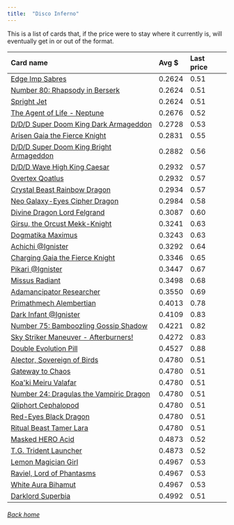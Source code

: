 ```yaml
---
title:  "Disco Inferno"
---
```


This is a list of cards that, if the price were to stay where it currently is, will eventually get in or out of the format.

| Card name | Avg $ | Last price |
| :-- | :-- | :-- |
[Edge Imp Sabres](https://db.ygoprodeck.com/card/?search=Edge%20Imp%20Sabres) | 0.2624 | 0.51 |
[Number 80: Rhapsody in Berserk](https://db.ygoprodeck.com/card/?search=Number%2080:%20Rhapsody%20in%20Berserk) | 0.2624 | 0.51 |
[Spright Jet](https://db.ygoprodeck.com/card/?search=Spright%20Jet) | 0.2624 | 0.51 |
[The Agent of Life - Neptune](https://db.ygoprodeck.com/card/?search=The%20Agent%20of%20Life%20-%20Neptune) | 0.2676 | 0.52 |
[D/D/D Super Doom King Dark Armageddon](https://db.ygoprodeck.com/card/?search=D/D/D%20Super%20Doom%20King%20Dark%20Armageddon) | 0.2728 | 0.53 |
[Arisen Gaia the Fierce Knight](https://db.ygoprodeck.com/card/?search=Arisen%20Gaia%20the%20Fierce%20Knight) | 0.2831 | 0.55 |
[D/D/D Super Doom King Bright Armageddon](https://db.ygoprodeck.com/card/?search=D/D/D%20Super%20Doom%20King%20Bright%20Armageddon) | 0.2882 | 0.56 |
[D/D/D Wave High King Caesar](https://db.ygoprodeck.com/card/?search=D/D/D%20Wave%20High%20King%20Caesar) | 0.2932 | 0.57 |
[Overtex Qoatlus](https://db.ygoprodeck.com/card/?search=Overtex%20Qoatlus) | 0.2932 | 0.57 |
[Crystal Beast Rainbow Dragon](https://db.ygoprodeck.com/card/?search=Crystal%20Beast%20Rainbow%20Dragon) | 0.2934 | 0.57 |
[Neo Galaxy-Eyes Cipher Dragon](https://db.ygoprodeck.com/card/?search=Neo%20Galaxy-Eyes%20Cipher%20Dragon) | 0.2984 | 0.58 |
[Divine Dragon Lord Felgrand](https://db.ygoprodeck.com/card/?search=Divine%20Dragon%20Lord%20Felgrand) | 0.3087 | 0.60 |
[Girsu, the Orcust Mekk-Knight](https://db.ygoprodeck.com/card/?search=Girsu,%20the%20Orcust%20Mekk-Knight) | 0.3241 | 0.63 |
[Dogmatika Maximus](https://db.ygoprodeck.com/card/?search=Dogmatika%20Maximus) | 0.3243 | 0.63 |
[Achichi @Ignister](https://db.ygoprodeck.com/card/?search=Achichi%20@Ignister) | 0.3292 | 0.64 |
[Charging Gaia the Fierce Knight](https://db.ygoprodeck.com/card/?search=Charging%20Gaia%20the%20Fierce%20Knight) | 0.3346 | 0.65 |
[Pikari @Ignister](https://db.ygoprodeck.com/card/?search=Pikari%20@Ignister) | 0.3447 | 0.67 |
[Missus Radiant](https://db.ygoprodeck.com/card/?search=Missus%20Radiant) | 0.3498 | 0.68 |
[Adamancipator Researcher](https://db.ygoprodeck.com/card/?search=Adamancipator%20Researcher) | 0.3550 | 0.69 |
[Primathmech Alembertian](https://db.ygoprodeck.com/card/?search=Primathmech%20Alembertian) | 0.4013 | 0.78 |
[Dark Infant @Ignister](https://db.ygoprodeck.com/card/?search=Dark%20Infant%20@Ignister) | 0.4109 | 0.83 |
[Number 75: Bamboozling Gossip Shadow](https://db.ygoprodeck.com/card/?search=Number%2075:%20Bamboozling%20Gossip%20Shadow) | 0.4221 | 0.82 |
[Sky Striker Maneuver - Afterburners!](https://db.ygoprodeck.com/card/?search=Sky%20Striker%20Maneuver%20-%20Afterburners!) | 0.4272 | 0.83 |
[Double Evolution Pill](https://db.ygoprodeck.com/card/?search=Double%20Evolution%20Pill) | 0.4527 | 0.88 |
[Alector, Sovereign of Birds](https://db.ygoprodeck.com/card/?search=Alector,%20Sovereign%20of%20Birds) | 0.4780 | 0.51 |
[Gateway to Chaos](https://db.ygoprodeck.com/card/?search=Gateway%20to%20Chaos) | 0.4780 | 0.51 |
[Koa'ki Meiru Valafar](https://db.ygoprodeck.com/card/?search=Koa'ki%20Meiru%20Valafar) | 0.4780 | 0.51 |
[Number 24: Dragulas the Vampiric Dragon](https://db.ygoprodeck.com/card/?search=Number%2024:%20Dragulas%20the%20Vampiric%20Dragon) | 0.4780 | 0.51 |
[Qliphort Cephalopod](https://db.ygoprodeck.com/card/?search=Qliphort%20Cephalopod) | 0.4780 | 0.51 |
[Red-Eyes Black Dragon](https://db.ygoprodeck.com/card/?search=Red-Eyes%20Black%20Dragon) | 0.4780 | 0.51 |
[Ritual Beast Tamer Lara](https://db.ygoprodeck.com/card/?search=Ritual%20Beast%20Tamer%20Lara) | 0.4780 | 0.51 |
[Masked HERO Acid](https://db.ygoprodeck.com/card/?search=Masked%20HERO%20Acid) | 0.4873 | 0.52 |
[T.G. Trident Launcher](https://db.ygoprodeck.com/card/?search=T.G.%20Trident%20Launcher) | 0.4873 | 0.52 |
[Lemon Magician Girl](https://db.ygoprodeck.com/card/?search=Lemon%20Magician%20Girl) | 0.4967 | 0.53 |
[Raviel, Lord of Phantasms](https://db.ygoprodeck.com/card/?search=Raviel,%20Lord%20of%20Phantasms) | 0.4967 | 0.53 |
[White Aura Bihamut](https://db.ygoprodeck.com/card/?search=White%20Aura%20Bihamut) | 0.4967 | 0.53 |
[Darklord Superbia](https://db.ygoprodeck.com/card/?search=Darklord%20Superbia) | 0.4992 | 0.51 |

###### [Back home](index)
